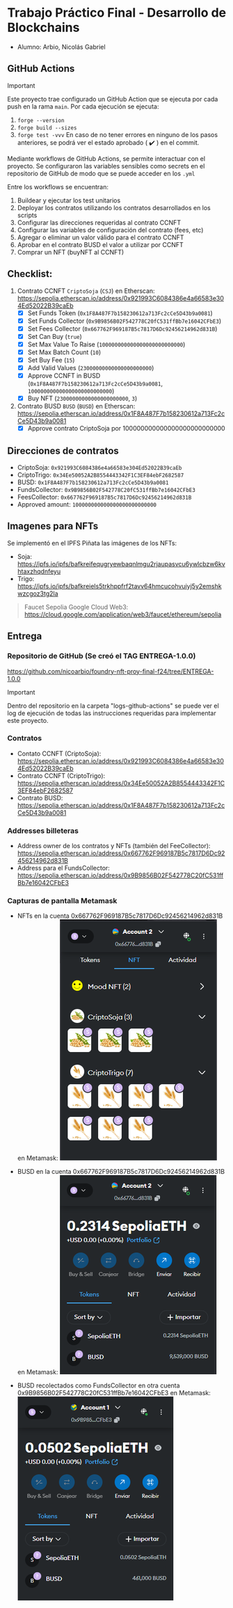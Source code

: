 # Trabajo Práctico Final - Desarrollo de Blockchains

* Alumno: Arbio, Nicolás Gabriel

## GitHub Actions
> [!IMPORTANT]  
> Este proyecto trae configurado un GitHub Action que se ejecuta por cada push en la rama `main`.
> Por cada ejecución se ejecuta:
> 1. `forge --version`
> 2. `forge build --sizes`
> 3. `forge test -vvv`
> En caso de no tener errores en ninguno de los pasos anteriores, se podrá ver el estado aprobado ( :heavy_check_mark: ) en el commit.

Mediante workflows de GitHub Actions, se permite interactuar con el proyecto. Se configuraron las variables sensibles como secrets en el repositorio de GitHub de modo que se puede acceder en los `.yml`

Entre los workflows se encuentran:
1. Buildear y ejecutar los test unitarios
2. Deployar los contratos utilizando los contratos desarrollados en los scripts
3. Configurar las direcciones requeridas al contrato CCNFT
4. Configurar las variables de configuración del contrato (fees, etc)
5. Agregar o eliminar un valor válido para el contrato CCNFT
6. Aprobar en el contrato BUSD el valor a utilizar por CCNFT
7. Comprar un NFT (buyNFT al CCNFT)

## Checklist:
1. Contrato CCNFT `CriptoSoja` (`CSJ`) en Etherscan: https://sepolia.etherscan.io/address/0x921993C6084386e4a66583e304Ed52022B39caEb
    - [X] Set Funds Token (`0x1F8A487F7b158230612a713Fc2cCe5D43b9a0081`)
    - [X] Set Funds Collector (`0x9B9856B02F542778C20fC531ffBb7e16042CFbE3`)
    - [X] Set Fees Collector (`0x667762F969187B5c7817D6Dc92456214962d831B`)
    - [X] Set Can Buy (`true`)
    - [X] Set Max Value To Raise (`100000000000000000000000000`)
    - [X] Set Max Batch Count (`10`)
    - [X] Set Buy Fee (`15`)
    - [X] Add Valid Values (`23000000000000000000000`)
    - [X] Approve CCNFT in BUSD (`0x1F8A487F7b158230612a713Fc2cCe5D43b9a0081`, `100000000000000000000000000`)
    - [X] Buy NFT (`23000000000000000000000`, `3`)
2. Contrato BUSD `BUSD` (`BUSD`) en Etherscan: https://sepolia.etherscan.io/address/0x1F8A487F7b158230612a713Fc2cCe5D43b9a0081
    - [X] Approve contrato CriptoSoja por 100000000000000000000000000

## Direcciones de contratos
- CriptoSoja: `0x921993C6084386e4a66583e304Ed52022B39caEb`
- CriptoTrigo: `0x34Ee50052A2B8554443342F1C3EF84ebF2682587`
- BUSD: `0x1F8A487F7b158230612a713Fc2cCe5D43b9a0081`
- FundsCollector: `0x9B9856B02F542778C20fC531ffBb7e16042CFbE3`
- FeesCollector: `0x667762F969187B5c7817D6Dc92456214962d831B`
- Approved amount: `100000000000000000000000000`

## Imagenes para NFTs
Se implementó en el IPFS Piñata las imágenes de los NFTs:
- Soja: https://ipfs.io/ipfs/bafkreifequgryewbaqnlmgu2rjaupasvcu6ywlcbzw6kvhtaxzhqdnfeyu
- Trigo: https://ipfs.io/ipfs/bafkreiels5trkhppfrf2tavv64hmcucohvuiyj5y2emshkwzcgoz3tg2la

> Faucet Sepolia Google Cloud Web3: https://cloud.google.com/application/web3/faucet/ethereum/sepolia

## Entrega
### Repositorio de GitHub (Se creó el TAG ENTREGA-1.0.0)
https://github.com/nicoarbio/foundry-nft-proy-final-f24/tree/ENTREGA-1.0.0

> [!IMPORTANT]
> Dentro del repositorio en la carpeta "logs-github-actions" se puede ver el log de ejecución de todas las instrucciones requeridas para implementar este proyecto.

### Contratos
- Contato CCNFT (CriptoSoja): https://sepolia.etherscan.io/address/0x921993C6084386e4a66583e304Ed52022B39caEb
- Contrato CCNFT (CriptoTrigo): https://sepolia.etherscan.io/address/0x34Ee50052A2B8554443342F1C3EF84ebF2682587
- Contrato BUSD: https://sepolia.etherscan.io/address/0x1F8A487F7b158230612a713Fc2cCe5D43b9a0081

### Addresses billeteras
- Address owner de los contratos y NFTs (también del FeeCollector): https://sepolia.etherscan.io/address/0x667762F969187B5c7817D6Dc92456214962d831B
- Address para el FundsCollector: https://sepolia.etherscan.io/address/0x9B9856B02F542778C20fC531ffBb7e16042CFbE3

### Capturas de pantalla Metamask
- NFTs en la cuenta 0x667762F969187B5c7817D6Dc92456214962d831B en Metamask:
    	    ![NFT CriptoSoja en Metamask](./logs-github-actions/NFTs%20in%20account%200x667762F969187B5c7817D6Dc92456214962d831B.png)

- BUSD en la cuenta 0x667762F969187B5c7817D6Dc92456214962d831B en Metamask:
            ![BUSD en Metamask](./logs-github-actions/BUSD%20in%20account%200x667762F969187B5c7817D6Dc92456214962d831B.png)

- BUSD recolectados como FundsCollector en otra cuenta 0x9B9856B02F542778C20fC531ffBb7e16042CFbE3 en Metamask:
            ![BUSD en Metamask - cuenta FundsCollector](./logs-github-actions/BUSD%20in%20FundsCollector%20account%200x9B9856B02F542778C20fC531ffBb7e16042CFbE3.png)

